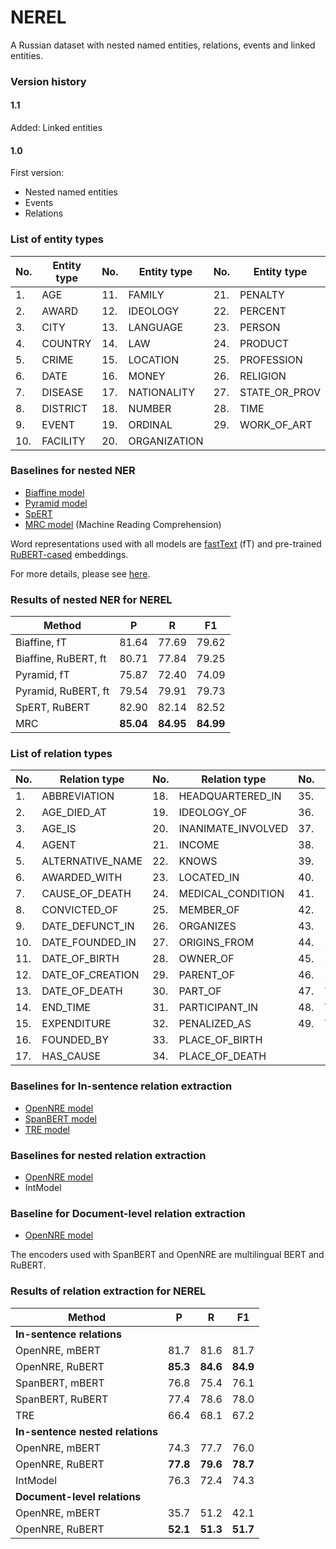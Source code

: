 # NEREL

A Russian dataset with nested named entities, relations, events and linked entities.

### Version history

#### 1.1
Added: Linked entities

#### 1.0
First version:
* Nested named entities 
* Events
* Relations 

### List of entity types

|No. | Entity type | No. | Entity type | No. | Entity type
|---|---|---|---|---|---
|1. | AGE | 11. | FAMILY | 21. | PENALTY
|2. | AWARD | 12. | IDEOLOGY | 22. | PERCENT
|3. | CITY | 13. | LANGUAGE | 23. | PERSON
|4. | COUNTRY | 14. | LAW | 24. | PRODUCT
|5. | CRIME | 15. | LOCATION | 25. | PROFESSION
|6. | DATE | 16. | MONEY | 26. | RELIGION
|7. | DISEASE | 17. | NATIONALITY | 27. | STATE_OR_PROV
|8. | DISTRICT | 18. | NUMBER | 28. | TIME
|9. | EVENT | 19. | ORDINAL | 29. | WORK_OF_ART
|10. | FACILITY | 20. | ORGANIZATION |  | 

### Baselines for nested NER

 - [Biaffine model](https://arxiv.org/pdf/2005.07150.pdf)
 - [Pyramid model](https://www.aclweb.org/anthology/2020.acl-main.525.pdf)
 - [SpERT](https://arxiv.org/pdf/1909.07755.pdf)
 - [MRC model](https://arxiv.org/pdf/1910.11476.pdf) (Machine Reading Comprehension)

Word representations used with all models are [fastText](https://dl.fbaipublicfiles.com/fasttext/vectors-crawl/cc.ru.300.vec.gz) (fT) and pre-trained [RuBERT-cased](http://files.deeppavlov.ai/deeppavlov_data/bert/rubert_cased_L-12_H-768_A-12_v2.tar.gz) embeddings.

For more details, please see [here](https://github.com/nerel-ds/nested-ner-benchmarks). 

### Results of nested NER for NEREL

|Method | P | R | F1 
|---|---|---|---
|Biaffine, fT | 81.64 | 77.69 | 79.62
|Biaffine, RuBERT, ft | 80.71 | 77.84 | 79.25
|Pyramid, fT | 75.87 | 72.40 | 74.09
|Pyramid, RuBERT, ft | 79.54 | 79.91 | 79.73
|SpERT, RuBERT | 82.90 | 82.14 | 82.52
|MRC | **85.04** | **84.95** | **84.99**


### List of relation types

|No. | Relation type | No. | Relation type | No. | Relation type
|---|---|---|---|---|---
|1. | ABBREVIATION | 18. | HEADQUARTERED_IN | 35. | PLACE_RESIDES_IN
|2. | AGE_DIED_AT | 19. | IDEOLOGY_OF | 36. | POINT_IN_TIME
|3. | AGE_IS | 20. | INANIMATE_INVOLVED | 37. | PRICE_OF
|4. | AGENT | 21. | INCOME | 38. | PRODUCES
|5. | ALTERNATIVE_NAME | 22. | KNOWS | 39. | RELATIVE
|6. | AWARDED_WITH | 23. | LOCATED_IN | 40. | RELIGION_OF
|7. | CAUSE_OF_DEATH | 24. | MEDICAL_CONDITION | 41. | SCHOOLS_ATTENDED
|8. | CONVICTED_OF | 25. | MEMBER_OF | 42. | SIBLING
|9. | DATE_DEFUNCT_IN | 26. | ORGANIZES | 43. | SPOUSE
|10. | DATE_FOUNDED_IN | 27. | ORIGINS_FROM | 44. | START_TIME
|11. | DATE_OF_BIRTH | 28. | OWNER_OF | 45. | SUBEVENT_OF
|12. | DATE_OF_CREATION | 29. | PARENT_OF | 46. | SUBORDINATE_OF
|13. | DATE_OF_DEATH | 30. | PART_OF | 47. | TAKES_PLACE_IN
|14. | END_TIME | 31. | PARTICIPANT_IN | 48. | WORKPLACE
|15. | EXPENDITURE | 32. | PENALIZED_AS | 49. | WORKS_AS
|16. | FOUNDED_BY | 33. | PLACE_OF_BIRTH |  | 
|17. | HAS_CAUSE | 34. | PLACE_OF_DEATH |  | 


### Baselines for In-sentence relation extraction

 - [OpenNRE model](https://arxiv.org/pdf/1909.13078.pdf)
 - [SpanBERT model](https://direct.mit.edu/tacl/article/doi/10.1162/tacl_a_00300/43539/SpanBERT-Improving-Pre-training-by-Representing) 
 - [TRE model](https://arxiv.org/pdf/1906.03088.pdf) 

### Baselines for nested relation extraction

 - [OpenNRE model](https://arxiv.org/pdf/1909.13078.pdf)
 - IntModel

### Baseline for Document-level relation extraction

 - [OpenNRE model](https://arxiv.org/pdf/1909.13078.pdf)

The encoders used with SpanBERT and OpenNRE are multilingual BERT and RuBERT.

### Results of relation extraction for NEREL

|Method | P | R | F1 
|---|---|---|---
|**In-sentence relations**|
|OpenNRE, mBERT | 81.7 | 81.6 | 81.7
|OpenNRE, RuBERT | **85.3** | **84.6** | **84.9**
|SpanBERT, mBERT | 76.8 | 75.4 | 76.1
|SpanBERT, RuBERT | 77.4 | 78.6 | 78.0
|TRE | 66.4 | 68.1 | 67.2
|**In-sentence nested relations**|
|OpenNRE, mBERT | 74.3 | 77.7 | 76.0
|OpenNRE, RuBERT | **77.8** | **79.6** | **78.7**
|IntModel | 76.3 | 72.4 | 74.3
|**Document-level relations**|
|OpenNRE, mBERT | 35.7 | 51.2 | 42.1
|OpenNRE, RuBERT | **52.1** | **51.3** | **51.7**


